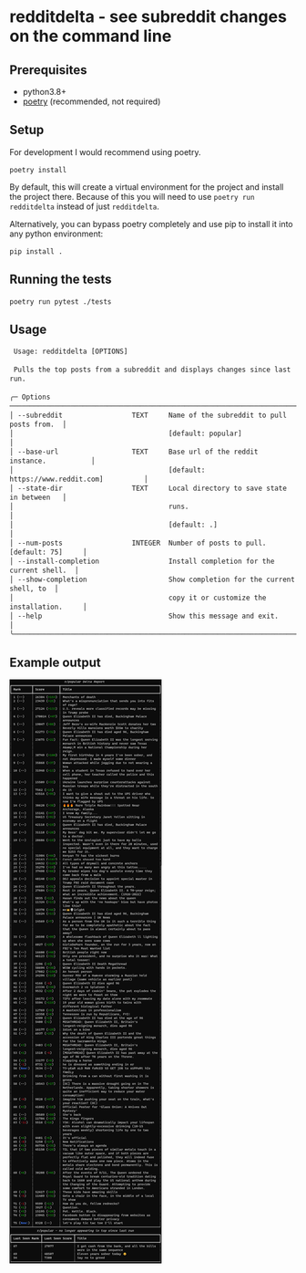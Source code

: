 # redditdelta - see subreddit changes on the command line

## Prerequisites

- python3.8+
- [poetry](https://python-poetry.org/) (recommended, not required)

## Setup

For development I would recommend using poetry.

```
poetry install
```

By default, this will create a virtual environment for the project and install the project
there.  Because of this you will need to use `poetry run redditdelta` instead of just `redditdelta`.

Alternatively, you can bypass poetry completely and use pip to install it into any python environment: 

```
pip install .
```

## Running the tests

```
poetry run pytest ./tests
```

## Usage

```
 Usage: redditdelta [OPTIONS]

 Pulls the top posts from a subreddit and displays changes since last run.

╭─ Options ───────────────────────────────────────────────────────────────────────╮
│ --subreddit                 TEXT     Name of the subreddit to pull posts from.  │
│                                      [default: popular]                         │
│ --base-url                  TEXT     Base url of the reddit instance.           │
│                                      [default: https://www.reddit.com]          │
│ --state-dir                 TEXT     Local directory to save state in between   │
│                                      runs.                                      │
│                                      [default: .]                               │
│ --num-posts                 INTEGER  Number of posts to pull. [default: 75]     │
│ --install-completion                 Install completion for the current shell.  │
│ --show-completion                    Show completion for the current shell, to  │
│                                      copy it or customize the installation.     │
│ --help                               Show this message and exit.                │
╰─────────────────────────────────────────────────────────────────────────────────╯
```

## Example output

![Example output](docs/output.png)